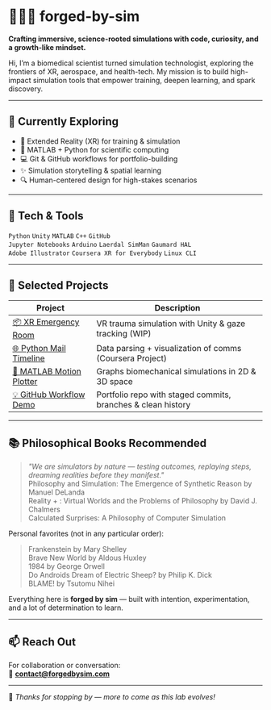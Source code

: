 # 👩🏽‍🔬 forged-by-sim

**Crafting immersive, science-rooted simulations with code, curiosity, and a growth-like mindset.**

Hi, I’m a biomedical scientist turned simulation technologist, exploring the frontiers of XR, aerospace, and health-tech. My mission is to build high-impact simulation tools that empower training, deepen learning, and spark discovery.

---

## 🔧 Currently Exploring
- 🧠 Extended Reality (XR) for training & simulation
- 🧪 MATLAB + Python for scientific computing
- 💻 Git & GitHub workflows for portfolio-building
- ✨ Simulation storytelling & spatial learning
- 🔍 Human-centered design for high-stakes scenarios

---

## 🧰 Tech & Tools
`Python` `Unity` `MATLAB` `C++` `GitHub`  
`Jupyter Notebooks` `Arduino` `Laerdal SimMan` `Gaumard HAL`  
`Adobe Illustrator` `Coursera XR for Everybody` `Linux CLI`

---

## 🧪 Selected Projects

| Project | Description |
|--------|-------------|
| [📦 XR Emergency Room](#) | VR trauma simulation with Unity & gaze tracking (WIP) |
| [🌐 Python Mail Timeline](#) | Data parsing + visualization of comms (Coursera Project) |
| [🔬 MATLAB Motion Plotter](#) | Graphs biomechanical simulations in 2D & 3D space |
| [💡 GitHub Workflow Demo](#) | Portfolio repo with staged commits, branches & clean history |

---

## 📚 Philosophical Books Recommended
> *"We are simulators by nature — testing outcomes, replaying steps, dreaming realities before they manifest."*  
> Philosophy and Simulation: The Emergence of Synthetic Reason by Manuel DeLanda  
> Reality + : Virtual Worlds and the Problems of Philosophy by David J. Chalmers  
> Calculated Surprises: A Philosophy of Computer Simulation  

Personal favorites (not in any particular order):  
> Frankenstein by Mary Shelley  
> Brave New World by Aldous Huxley  
> 1984 by George Orwell  
> Do Androids Dream of Electric Sheep? by Philip K. Dick  
> BLAME! by Tsutomu Nihei

Everything here is **forged by sim** — built with intention, experimentation, and a lot of determination to learn.

---

## 📫 Reach Out

For collaboration or conversation:  
📩 **contact@forgedbysim.com**

---

🦊 *Thanks for stopping by — more to come as this lab evolves!*

